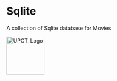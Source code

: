 # Sqlite

A collection of Sqlite database for Movies  

<img width="100" alt="UPCT_Logo" src="https://github.com/user-attachments/assets/78c57552-2404-4742-af16-76cbd7d08f50">

